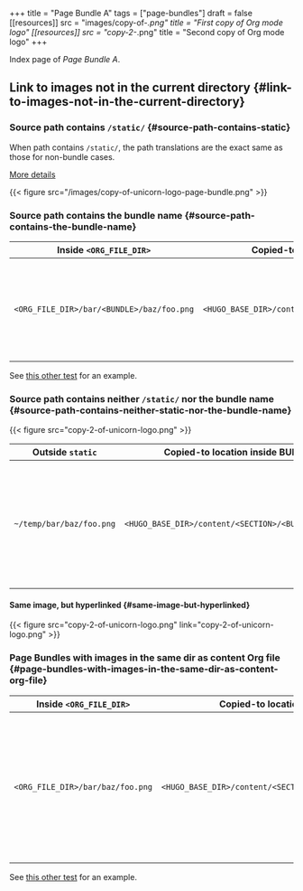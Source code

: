 +++
title = "Page Bundle A"
tags = ["page-bundles"]
draft = false
[[resources]]
  src = "images/copy-of-*.png"
  title = "First copy of Org mode logo"
[[resources]]
  src = "copy-2-*.png"
  title = "Second copy of Org mode logo"
+++

Index page of _Page Bundle A_.


## Link to images not in the current directory {#link-to-images-not-in-the-current-directory}


### Source path contains `/static/` {#source-path-contains-static}

When path contains `/static/`, the path translations are the exact
same as those for non-bundle cases.

[More details](/posts/image-links/#path-containing-static)

{{< figure src="/images/copy-of-unicorn-logo-page-bundle.png" >}}


### Source path contains the **bundle name** {#source-path-contains-the-bundle-name}

| Inside `<ORG_FILE_DIR>`                   | Copied-to location inside BUNDLE                         | Explanation                                                                                                             |
|-------------------------------------------|----------------------------------------------------------|-------------------------------------------------------------------------------------------------------------------------|
| `<ORG_FILE_DIR>/bar/<BUNDLE>/baz/foo.png` | `<HUGO_BASE_DIR>/content/<SECTION>/<BUNDLE>/baz/foo.png` | If the file directory path contains `"/<BUNDLE>/"`, the directory structure following that `"/<BUNDLE>/"` is preserved. |

See [this other test](/images-in-content/page-bundle-images-in-same-dir/) for an example.


### Source path contains neither `/static/` nor the **bundle name** {#source-path-contains-neither-static-nor-the-bundle-name}

{{< figure src="copy-2-of-unicorn-logo.png" >}}

| Outside `static`         | Copied-to location inside BUNDLE                     | Explanation                                                                                            |
|--------------------------|------------------------------------------------------|--------------------------------------------------------------------------------------------------------|
| `~/temp/bar/baz/foo.png` | `<HUGO_BASE_DIR>/content/<SECTION>/<BUNDLE>/foo.png` | Here, as the **outside** path does not have `/static/`, the file is copied directly to the BUNDLE dir. |


#### Same image, but hyperlinked {#same-image-but-hyperlinked}

{{< figure src="copy-2-of-unicorn-logo.png" link="copy-2-of-unicorn-logo.png" >}}


### Page Bundles with images in the same dir as content Org file {#page-bundles-with-images-in-the-same-dir-as-content-org-file}

| Inside `<ORG_FILE_DIR>`          | Copied-to location inside BUNDLE                             | Explanation                                                                                                                                      |
|----------------------------------|--------------------------------------------------------------|--------------------------------------------------------------------------------------------------------------------------------------------------|
| `<ORG_FILE_DIR>/bar/baz/foo.png` | `<HUGO_BASE_DIR>/content/<SECTION>/<BUNDLE>/bar/baz/foo.png` | Even if the **outside** path does not have `/static/`, it is still inside the same dir as the Org file, so the directory structure is preserved. |

See [this other test](/images-in-content/page-bundle-images-in-same-dir/) for an example.
